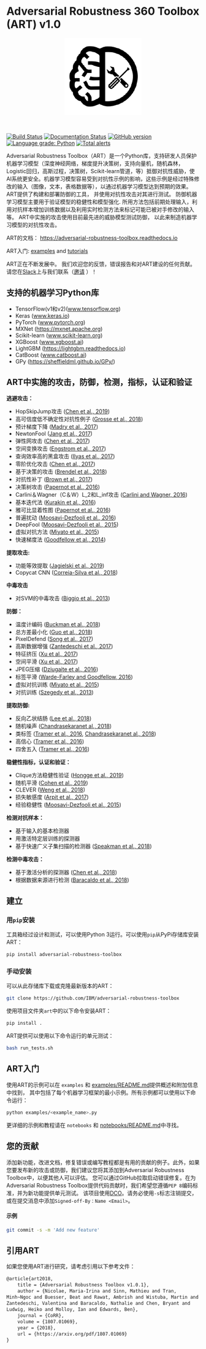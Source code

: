 # Adversarial Robustness 360 Toolbox (ART) v1.0
<p align="center">
  <img src="docs/images/art_logo.png?raw=true" width="200" title="ART logo">
</p>
<br />

[![Build Status](https://travis-ci.org/IBM/adversarial-robustness-toolbox.svg?branch=master)](https://travis-ci.org/IBM/adversarial-robustness-toolbox) [![Documentation Status](https://readthedocs.org/projects/adversarial-robustness-toolbox/badge/?version=latest)](http://adversarial-robustness-toolbox.readthedocs.io/en/latest/?badge=latest) [![GitHub version](https://badge.fury.io/gh/IBM%2Fadversarial-robustness-toolbox.svg)](https://badge.fury.io/gh/IBM%2Fadversarial-robustness-toolbox) [![Language grade: Python](https://img.shields.io/lgtm/grade/python/g/IBM/adversarial-robustness-toolbox.svg?logo=lgtm&logoWidth=18)](https://lgtm.com/projects/g/IBM/adversarial-robustness-toolbox/context:python) [![Total alerts](https://img.shields.io/lgtm/alerts/g/IBM/adversarial-robustness-toolbox.svg?logo=lgtm&logoWidth=18)](https://lgtm.com/projects/g/IBM/adversarial-robustness-toolbox/alerts/)

Adversarial Robustness Toolbox（ART）是一个Python库，支持研发人员保护机器学习模型（深度神经网络，梯度提升决策树，支持向量机，随机森林，Logistic回归，高斯过程，决策树，Scikit-learn管道，等）抵御对抗性威胁，使AI系统更安全。机器学习模型容易受到对抗性示例的影响，这些示例是经过特殊修改的输入（图像，文本，表格数据等），以通过机器学习模型达到预期的效果。 ART提供了构建和部署防御的工具， 并使用对抗性攻击对其进行测试。
防御机器学习模型主要用于验证模型的稳健性和模型强化. 所用方法包括前期处理输入，利用对抗样本增加训练数据以及利用实时检测方法来标记可能已被对手修改的输入等。 ART中实施的攻击使用目前最先进的威胁模型测试防御， 以此来制造机器学习模型的对抗性攻击。 

ART的文档： https://adversarial-robustness-toolbox.readthedocs.io

ART入门: [examples](examples/README.md) and [tutorials](notebooks/README.md)

ART正在不断发展中。 我们欢迎您的反馈，错误报告和对ART建设的任何贡献。 请您在[Slack](https://ibm-art.slack.com)上与我们联系（[邀请](https://join.slack.com/t/ibm-art/shared_invite/enQtMzkyOTkyODE4NzM4LTlkMWY3MzgyZDA4ZDdiNzUzY2NhMjc5YmFhZTYzZGYwNDM4YTE1ODhhNDYyNmFlMGFjNWY4ODgyM2EwYTFjYTc) ）！

## 支持的机器学习Python库
* TensorFlow(v1和v2)(www.tensorflow.org)
* Keras (www.keras.io)
* PyTorch (www.pytorch.org)
* MXNet (https://mxnet.apache.org)
* Scikit-learn (www.scikit-learn.org)
* XGBoost (www.xgboost.ai)
* LightGBM (https://lightgbm.readthedocs.io)
* CatBoost (www.catboost.ai)
* GPy (https://sheffieldml.github.io/GPy/)

## ART中实施的攻击，防御，检测，指标，认证和验证

**逃避攻击：**
* HopSkipJump攻击 ([Chen et al., 2019](https://arxiv.org/abs/1904.02144))
* 高可信度低不确定性对抗性例子 ([Grosse et al., 2018](https://arxiv.org/abs/1812.02606))
* 预计梯度下降 ([Madry et al., 2017](https://arxiv.org/abs/1706.06083))
* NewtonFool ([Jang et al., 2017](http://doi.acm.org/10.1145/3134600.3134635))
* 弹性网攻击 ([Chen et al., 2017](https://arxiv.org/abs/1709.04114))
* 空间变换攻击 ([Engstrom et al., 2017](https://arxiv.org/abs/1712.02779))
* 查询效率高的黑盒攻击 ([Ilyas et al., 2017](https://arxiv.org/abs/1712.07113))
* 零阶优化攻击 ([Chen et al., 2017](https://arxiv.org/abs/1708.03999))
* 基于决策的攻击 ([Brendel et al., 2018](https://arxiv.org/abs/1712.04248))
* 对抗性补丁 ([Brown et al., 2017](https://arxiv.org/abs/1712.09665))
* 决策树攻击 ([Papernot et al., 2016](https://arxiv.org/abs/1605.07277))
* Carlini＆Wagner（C＆W）L_2和L_inf攻击 ([Carlini and Wagner, 2016](https://arxiv.org/abs/1608.04644))
* 基本迭代法 ([Kurakin et al., 2016](https://arxiv.org/abs/1607.02533))
* 雅可比显着性图 ([Papernot et al., 2016](https://arxiv.org/abs/1511.07528))
* 普遍扰动 ([Moosavi-Dezfooli et al., 2016](https://arxiv.org/abs/1610.08401))
* DeepFool ([Moosavi-Dezfooli et al., 2015](https://arxiv.org/abs/1511.04599))
* 虚拟对抗方法 ([Miyato et al., 2015](https://arxiv.org/abs/1507.00677))
* 快速梯度法 ([Goodfellow et al., 2014](https://arxiv.org/abs/1412.6572))

**提取攻击:**
* 功能等效提取 ([Jagielski et al., 2019](https://arxiv.org/abs/1909.01838))
* Copycat CNN ([Correia-Silva et al., 2018](https://arxiv.org/abs/1806.05476))

**中毒攻击**
* 对SVM的中毒攻击 ([Biggio et al., 2013](https://arxiv.org/abs/1206.6389))

**防御：**
* 温度计编码 ([Buckman et al., 2018](https://openreview.net/forum?id=S18Su--CW))
* 总方差最小化 ([Guo et al., 2018](https://openreview.net/forum?id=SyJ7ClWCb))
* PixelDefend ([Song et al., 2017](https://arxiv.org/abs/1710.10766))
* 高斯数据增强 ([Zantedeschi et al., 2017](https://arxiv.org/abs/1707.06728))
* 特征挤压 ([Xu et al., 2017](http://arxiv.org/abs/1704.01155))
* 空间平滑 ([Xu et al., 2017](http://arxiv.org/abs/1704.01155))
* JPEG压缩 ([Dziugaite et al., 2016](https://arxiv.org/abs/1608.00853))
* 标签平滑 ([Warde-Farley and Goodfellow, 2016](https://pdfs.semanticscholar.org/b5ec/486044c6218dd41b17d8bba502b32a12b91a.pdf))
* 虚拟对抗训练 ([Miyato et al., 2015](https://arxiv.org/abs/1507.00677))
* 对抗训练 ([Szegedy et al., 2013](http://arxiv.org/abs/1312.6199))

**提取防御:**
* 反向乙状结肠 ([Lee et al., 2018](https://arxiv.org/abs/1806.00054))
* 随机噪声 ([Chandrasekaranet al., 2018](https://arxiv.org/abs/1811.02054))
* 类标签 ([Tramer et al., 2016](https://arxiv.org/abs/1609.02943), [Chandrasekaranet al., 2018](https://arxiv.org/abs/1811.02054))
* 高信心 ([Tramer et al., 2016](https://arxiv.org/abs/1609.02943))
* 四舍五入 ([Tramer et al., 2016](https://arxiv.org/abs/1609.02943))

**稳健性指标，认证和验证：**
* Clique方法稳健性验证 ([Hongge et al., 2019](https://arxiv.org/abs/1906.03849))
* 随机平滑 ([Cohen et al., 2019](https://arxiv.org/abs/1902.02918))
* CLEVER ([Weng et al., 2018](https://arxiv.org/abs/1801.10578))
* 损失敏感度 ([Arpit et al., 2017](https://arxiv.org/abs/1706.05394))
* 经验稳健性 ([Moosavi-Dezfooli et al., 2015](https://arxiv.org/abs/1511.04599))

**检测对抗样本：**
* 基于输入的基本检测器
* 用激活特定层训练的探测器
* 基于快速广义子集扫描的检测器 ([Speakman et al., 2018](https://arxiv.org/pdf/1810.08676))

**检测中毒攻击：**
* 基于激活分析的探测器 ([Chen et al., 2018](https://arxiv.org/abs/1811.03728))
* 根据数据来源进行检测 ([Baracaldo et al., 2018](https://ieeexplore.ieee.org/stamp/stamp.jsp?tp=&arnumber=8473440))


## 建立
### 用`pip`安装
工具箱经过设计和测试，可以使用Python 3运行。可以使用`pip`从PyPi存储库安装ART：
```bash
pip install adversarial-robustness-toolbox
```

### 手动安装
可以从此存储库下载或克隆最新版本的ART：
```bash
git clone https://github.com/IBM/adversarial-robustness-toolbox
```

使用项目文件夹`art`中的以下命令安装ART：
```bash
pip install .
```

ART提供可以使用以下命令运行的单元测试：
```bash
bash run_tests.sh
```

## ART入门
使用ART的示例可以在 `examples` 和 [examples/README.md](examples/README.md)提供概述和附加信息中找到， 其中包括了每个机器学习框架的最小示例。所有示例都可以使用以下命令运行：
```bash
python examples/<example_name>.py
```

更详细的示例和教程请在 `notebooks` 和 [notebooks/README.md](notebooks/README.md)中寻找。 

## 您的贡献
添加新功能，改进文档，修复错误或编写教程都是有用的贡献的例子。此外，如果您要发布新的攻击或防御，我们建议您将其添加到Adversarial Robustness Toolbox中，以便其他人可以评估。
您可以通过GitHub拉取启动错误修复。在为Adversarial Robustness Toolbox提供代码贡献时，我们希望您遵循`PEP 8`编码标准，并为新功能提供单元测试。
该项目使用[DCO](https://developercertificate.org/)。请务必使用`-s`标志注销提交，或在提交消息中添加`Signed-off-By：Name <Email>`。

#### 示例
```bash
git commit -s -m 'Add new feature'
```

## 引用ART
如果您使用ART进行研究，请考虑引用以下参考文件：
```
@article{art2018,
    title = {Adversarial Robustness Toolbox v1.0.1},
    author = {Nicolae, Maria-Irina and Sinn, Mathieu and Tran, Minh~Ngoc and Buesser, Beat and Rawat, Ambrish and Wistuba, Martin and Zantedeschi, Valentina and Baracaldo, Nathalie and Chen, Bryant and Ludwig, Heiko and Molloy, Ian and Edwards, Ben},
    journal = {CoRR},
    volume = {1807.01069},
    year = {2018},
    url = {https://arxiv.org/pdf/1807.01069}
}
```